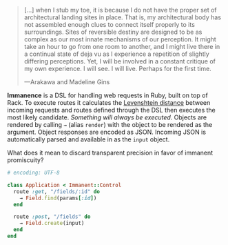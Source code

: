 > [...] when I stub my toe, it is because I do not have the proper set of architectural landing sites in place.
> That is, my architectural body has not assembled enough clues to connect itself properly to its surroundings.
> Sites of reversible destiny are designed to be as complex as our most innate mechanisms of our perception.
> It might take an hour to go from one room to another, and I might live there in a continual state of deja vu as I experience a repetition of slightly differing perceptions.
> Yet, I will be involved in a constant critique of my own experience.
> I will see.
> I will live.
> Perhaps for the first time.
>
> —Arakawa and Madeline Gins

**Immanence** is a DSL for handling web requests in Ruby, built on top of Rack. To execute routes it calculates the [Levenshtein distance](http://en.wikipedia.org/wiki/Levenshtein_distance) between incoming requests and routes defined through the DSL then executes the most likely candidate. *Something will always be executed.* Objects are rendered by calling `→` (alias `render`) with the object to be rendered as the argument. Object responses are encoded as JSON. Incoming JSON is automatically parsed and available in as the `input` object.

What does it mean to discard transparent precision in favor of immanent promiscuity?

```ruby
# encoding: UTF-8

class Application < Immanent::Control
  route :get, "/fields/:id" do
    → Field.find(params[:id])
  end

  route :post, "/fields" do
    → Field.create(input)
  end
end
```
